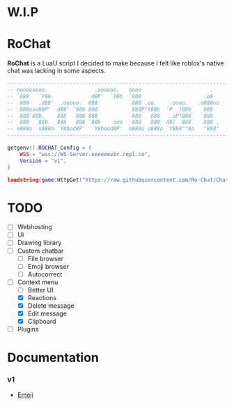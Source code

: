 # W.I.P

# RoChat
**RoChat** is a LuaU script I decided to make because I felt like roblox's native chat was lacking in some aspects.

```lua
------------------------------------------------------------------------
-- ooooooooo.               .oooooo.   oooo                      .    --
-- `888   `Y88.            d8P'  `Y8b  `888                    .o8    --
--  888   .d88'  .ooooo.  888           888 .oo.    .oooo.   .o888oo  --
--  888ooo88P'  d88' `88b 888           888P"Y88b  `P  )88b    888    --
--  888`88b.    888   888 888           888   888   .oP"888    888    --
--  888  `88b.  888   888 `88b    ooo   888   888  d8(  888    888 .  --
-- o888o  o888o `Y8bod8P'  `Y8bood8P'  o888o o888o `Y888""8o   "888"  --
------------------------------------------------------------------------

getgenv().ROCHAT_Config = {
    WSS = "wss://WS-Server.eeeeeevbr.repl.co",
    Version = "v1",
}

loadstring(game:HttpGet("https://raw.githubusercontent.com/Ro-Chat/Chat/main/Loader.lua"))()
```

# TODO
 - [ ] Webhosting
 - [ ] UI
  - [ ] Drawing library
  - [ ] Custom chatbar
     - [ ] File browser
     - [ ] Emoji browser
     - [ ] Autocorrect
  - [ ] Context menu
     - [ ] Better UI
     - [x] Reactions
     - [x] Delete message
     - [x] Edit message
     - [x] Clipboard
 - [ ] Plugins

# Documentation
 ### v1
 * [Emoji](/Documentation/v1/Emojis.md)
